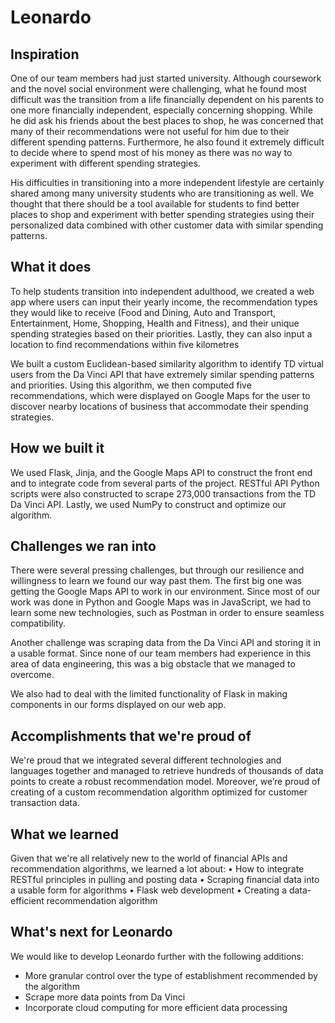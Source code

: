 # Leonardo

## Inspiration
One of our team members had just started university. Although coursework and the novel social environment were challenging, what he found most difficult was the transition from a life financially dependent on his parents to one more financially independent, especially concerning shopping. While he did ask his friends about the best places to shop, he was concerned that many of their recommendations were not useful for him due to their different spending patterns. Furthermore, he also found it extremely difficult to decide where to spend most of his money as there was no way to experiment with different spending strategies.

His difficulties in transitioning into a more independent lifestyle are certainly shared among many university students who are transitioning as well. We thought that there should be a tool available for students to find better places to shop and experiment with better spending strategies using their personalized data combined with other customer data with similar spending patterns.

## What it does
To help students transition into independent adulthood, we created a web app where users can input their yearly income, the recommendation types they would like to receive (Food and Dining, Auto and Transport, Entertainment, Home, Shopping, Health and Fitness), and their unique spending strategies based on their priorities. Lastly, they can also input a location to find recommendations within five kilometres

We built a custom Euclidean-based similarity algorithm to identify TD virtual users from the Da Vinci API that have extremely similar spending patterns and priorities. Using this algorithm, we then computed five recommendations, which were displayed on Google Maps for the user to discover nearby locations of business that accommodate their spending strategies.

## How we built it
We used Flask, Jinja, and the Google Maps API to construct the front end and to integrate code from several parts of the project. RESTful API Python scripts were also constructed to scrape 273,000 transactions from the TD Da Vinci API. Lastly, we used NumPy to construct and optimize our algorithm. 

## Challenges we ran into
There were several pressing challenges, but through our resilience and willingness to learn we found our way past them. The first big one was getting the Google Maps API to work in our environment. Since most of our work was done in Python and Google Maps was in JavaScript, we had to learn some new technologies, such as Postman in order to ensure seamless compatibility. 

Another challenge was scraping data from the Da Vinci API and storing it in a usable format. Since none of our team members had experience in this area of data engineering, this was a big obstacle that we managed to overcome. 

We also had to deal with the limited functionality of Flask in making components in our forms displayed on our web app.  

## Accomplishments that we're proud of
We're proud that we integrated several different technologies and languages together and managed to retrieve hundreds of thousands of data points to create a robust recommendation model. Moreover, we’re proud of creating of a custom recommendation algorithm optimized for customer transaction data.  

## What we learned
Given that we're all relatively new to the world of financial APIs and recommendation algorithms, we learned a lot about:
•	How to integrate RESTful principles in pulling and posting data 
•	Scraping financial data into a usable form for algorithms
•	Flask web development
•	Creating a data-efficient recommendation algorithm 

## What's next for Leonardo
We would like to develop Leonardo further with the following additions:
* More granular control over the type of establishment recommended by the algorithm
* Scrape more data points from Da Vinci
* Incorporate cloud computing for more efficient data processing
